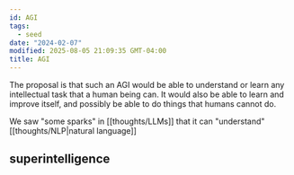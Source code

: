 ```yaml
---
id: AGI
tags:
  - seed
date: "2024-02-07"
modified: 2025-08-05 21:09:35 GMT-04:00
title: AGI
---
```


The proposal is that such an AGI would be able to understand or learn any intellectual task that a human being can. It would also be able to learn and improve itself, and possibly be able to do things that humans cannot do.

We saw "some sparks" in [[thoughts/LLMs]] that it can "understand" [[thoughts/NLP|natural language]]

## superintelligence
